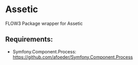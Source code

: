 # Assetic
FLOW3 Package wrapper for Assetic

## Requirements:
- Symfony.Component.Process: https://github.com/afoeder/Symfony.Component.Process